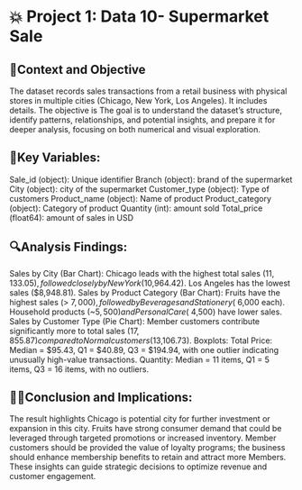 # 💥 Project 1: Data 10- Supermarket Sale
## 🌸Context and Objective
The dataset records sales transactions from a retail business with physical stores in multiple cities (Chicago, New York, Los Angeles). It includes details. The objective is The goal is to understand the dataset’s structure, identify patterns, relationships, and potential insights, and prepare it for deeper analysis, focusing on both numerical and visual exploration.
## 🌷Key Variables:
Sale_id (object): Unique identifier 
Branch (object): brand of the supermarket 
City (object): city of the supermarket 
Customer_type (object): Type of customers 
Product_name (object): Name of product 
Product_category (object): Category of product 
Quantity (int): amount sold 
Total_price (float64): amount of sales in USD 
## 🔍Analysis Findings:
Sales by City (Bar Chart):
Chicago leads with the highest total sales ($11,133.05), followed closely by New York ($10,964.42). Los Angeles has the lowest sales ($8,948.81).
Sales by Product Category (Bar Chart):
Fruits have the highest sales (> $7,000), followed by Beverages and Stationery (~$6,000 each). Household products (~$5,500) and Personal Care (~$4,500) have lower sales.
Sales by Customer Type (Pie Chart):
Member customers contribute significantly more to total sales ($17,855.87) compared to Normal customers ($13,106.73).
Boxplots:
Total Price: Median = $95.43, Q1 = $40.89, Q3 = $194.94, with one outlier indicating unusually high-value transactions.
Quantity: Median = 11 items, Q1 = 5 items, Q3 = 16 items, with no outliers.
## 👩‍🏫Conclusion and Implications:
The result highlights Chicago is potential city for further investment or expansion in this city. Fruits have strong consumer demand that could be leveraged through targeted promotions or increased inventory. Member customers should be provided the value of loyalty programs; the business should enhance membership benefits to retain and attract more Members. These insights can guide strategic decisions to optimize revenue and customer engagement. 

